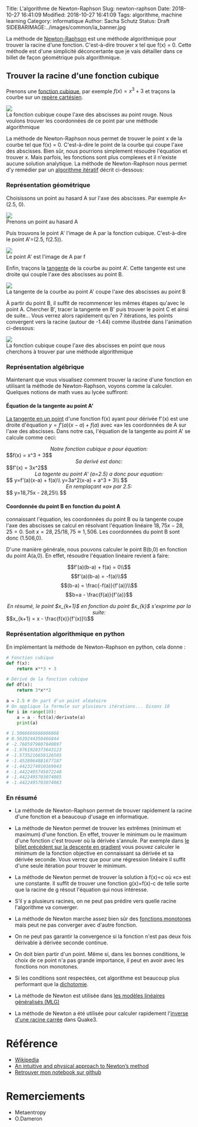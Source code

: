 Title: L'algorithme de Newton-Raphson
Slug: newton-raphson
Date: 2018-10-27 16:41:09
Modified: 2018-10-27 16:41:09
Tags: algorithme, machine learning
Category: informatique
Author: Sacha Schutz 
Status: Draft
SIDEBARIMAGE:../images/common/ia_banner.jpg

La méthode de [Newton-Raphson](https://fr.wikipedia.org/wiki/M%C3%A9thode_de_Newton) est une méthode algorithmique pour trouver la racine d'une fonction. C'est-à-dire trouver x tel que f(x) = 0. Cette méthode est d'une simplicité déconcertante que je vais détailler dans ce billet de façon géométrique puis algorithmique.

## Trouver la racine d'une fonction cubique

Prenons une [fonction cubique](https://fr.wikipedia.org/wiki/Fonction_cubique), par exemple $f(x) = x^3  +3$  et traçons la courbe sur un [repère cartésien](https://fr.wikipedia.org/wiki/Rep%C3%A8re_affine).

<div class="figure">
    <img src="../images/newton_raphson/cubic.png" />      
    <div class="legend">La fonction cubique coupe l'axe des abscisses au point rouge. Nous voulons trouver les coordonnées de ce point par une méthode algorithmique</div> </div>   

La méthode de Newton-Raphson nous permet de trouver le point x de la courbe tel que f(x) = 0. C'est-à-dire le point de la courbe qui coupe l'axe des abscisses. Bien sûr, nous pourrions simplement résoudre l'équation et trouver x. Mais parfois, les fonctions sont plus complexes et il n'existe aucune solution analytique. La méthode de Newton-Raphson nous permet d'y remédier par un [algorithme itératif](https://fr.wikipedia.org/wiki/M%C3%A9thode_it%C3%A9rative) décrit ci-dessous:

### Représentation géométrique 
Choisissons un point au hasard A sur l'axe des abscisses. 
Par exemple A=(2.5, 0).

<div class="figure">
    <img src="../images/newton_raphson/test0-1.png" />      
    <div class="legend">Prenons un point au hasard A</div> </div>   


Puis trouvons le point A' l'image de A par la fonction cubique. C'est-à-dire le point A'=(2.5, f(2.5)).

<div class="figure">
    <img src="../images/newton_raphson/test0-2.png" />      
    <div class="legend">Le point A' est l'image de A par f</div> </div>   


Enfin, traçons la [tangente](https://fr.wikipedia.org/wiki/Tangente_(g%C3%A9om%C3%A9trie)) de la courbe au point A'. Cette tangente est une droite qui couple l'axe des abscisses au point B.

<div class="figure">
    <img src="../images/newton_raphson/test0-3.png" />      
    <div class="legend">La tangente de la courbe au point A' coupe l'axe des abscisses au point B</div> </div>   

À partir du point B, il suffit de recommencer les mêmes étapes qu'avec le point A. Chercher B', tracer la tangente en B' puis trouver le point C et ainsi de suite... Vous verrez alors rapidement qu'en 7 itérations, les points convergent vers la racine (autour de -1.44) comme illustrée dans l'animation ci-dessous: 

<div class="figure">
    <img src="../images/newton_raphson/anim.gif" />      
    <div class="legend">La fonction cubique coupe l'axe des abscisses en point que nous cherchons à trouver par une méthode algorithmique</div> </div>  

### Représentation algébrique
Maintenant que vous visualisez comment trouver la racine d'une fonction en utilisant la méthode de Newton-Raphson, voyons comme la calculer. Quelques notions de math vues au lycée suffiront:

#### Équation de la tangente au point A'
[La tangente en un point](https://fr.wikipedia.org/wiki/Tangente_(g%C3%A9om%C3%A9trie)#Calculs_de_tangente) d'une fonction f(x) ayant pour dérivée f'(x) est une droite d'équation $y=f'(a)(x-a) + f(a)$ avec «a» les coordonnées de A sur l'axe des abscisses. Dans notre cas, l'équation de la tangente au point A' se calcule comme ceci:

<center> <em> Notre fonction cubique a pour équation: </em> </center>
$$f(x) = x^3 + 3$$
<center> <em> Sa derivé est donc: </em> </center>
$$f'(x) = 3x^2$$
<center> <em> La tagente au point A' (a=2.5) a donc pour equation: </em> </center>
$$
y=f'(a)(x-a) + f(a)\\
y=3a^2(x-a) + a^3 + 3\\
$$
<center> <em> En remplaçant «a» par 2.5:  </em> </center>
$$
y=18,75x - 28,25\\
$$

#### Coordonnée du point B en fonction du point A
connaissant l'équation, les coordonnées du point B ou la tangente coupe l'axe des abscisses se calcul en résolvant l'équation linéaire $18,75x - 28,25=0$. Soit $x=28,25/18,75≈1,506$. Les coordonnées du point B sont donc (1.506,0).  

D'une manière générale, nous pouvons calculer le point B(b,0) en fonction du point A(a,0). En effet, résoudre l'équation linéaire revient à faire:

$$f'(a)(b-a) + f(a) = 0\\$$
$$f'(a)(b-a) = -f(a)\\$$
$$(b-a) = \frac{-f(a)}{f'(a)}\\$$
$$b=a - \frac{f(a)}{f'(a)}$$

<center> <em> En résumé, le point $x_{k+1}$ en fonction du point $x_{k}$ s'exprime par la suite: </em> </center>
$$x_{k+1} = x - \frac{f(x)}{f'(x)}\\$$


### Représentation algorithmique en python


En implémentant la méthode de Newton-Raphson en python, cela donne :

```python
# Fonction cubique
def f(x):
    return x**3 + 3

# Dérivé de la fonction cubique
def df(x):
    return 3*x**2

a = 2.5 # On part d'un point aléatoire
# On applique la formule sur plusieurs itérations... Disons 10
for i in range(10):
    a = a - fct(a)/derivate(a)
    print(a)

# 1.5066666666666668
# 0.5639244350466844
# -2.7685979807840897
# -1.9761928373643123
# -1.5735216658126505
# -1.4528964881677187
# -1.4423274010169043
# -1.4422495745072248
# -1.4422495703074085
# -1.4422495703074083

```

### En résumé 

- La méthode de Newton-Raphson permet de trouver rapidement la racine d'une fonction et a beaucoup d'usage en informatique.

- La méthode de Newton permet de trouver les extrêmes (minimum et maximum) d'une fonction. En effet, trouver le minimum ou le maximum d'une fonction c'est trouver où la dérivée s'annule. Par exemple dans [le billet précédent sur la descente en gradient](http://dridk.me/gradient_descendant.html) vous pouvez calculer le minimum de la fonction objective en connaissant sa dérivée et sa dérivée seconde. Vous verrez que pour une régression linéaire il suffit d'une seule itération pour trouver le minimum.

- La méthode de Newton permet de trouver la solution à f(x)=c où «c» est une constante. Il suffit de trouver une fonction g(x)=f(x)-c de telle sorte que la racine de g résout l'équation qui nous intéresse.

- S’il y a plusieurs racines, on ne peut pas prédire vers quelle racine l'algorithme va converger.

- La méthode de Newton marche assez bien sûr des [fonctions monotones](https://fr.wikipedia.org/wiki/Fonction_monotone) mais 
peut ne pas converger avec d'autre fonction.

- On ne peut pas garantir la convergence si la fonction n'est pas deux 
fois dérivable à dérivée seconde continue.

- On doit bien partir d'un point. Même si, dans les bonnes conditions, 
le choix de ce point n'a pas grande importance, il peut en avoir avec 
les fonctions non monotones.

- Si les conditions sont respectées, cet algorithme est beaucoup plus performant que la [dichotomie](https://fr.wikipedia.org/wiki/M%C3%A9thode_de_dichotomie).

- La méthode de Newton est utilisée dans [les modèles linéaires généralisés (MLG)](https://fr.wikipedia.org/wiki/Mod%C3%A8le_lin%C3%A9aire_g%C3%A9n%C3%A9ralis%C3%A9)

- La méthode de Newton a été utilisée pour calculer rapidement l'[inverse d'une racine carrée](https://fr.wikipedia.org/wiki/Racine_carr%C3%A9e_inverse_rapide) dans Quake3. 

# Référence 

- [Wikipedia](https://fr.wikipedia.org/wiki/M%C3%A9thode_de_Newton) 
- [An intuitive and physical approach to Newton’s method](ttps://medium.com/@ruhayel/an-intuitive-and-physical-approach-to-newtons-method-86a0bd812ec3)
- [Retrouver mon notebook sur github](https://github.com/dridk/notebook/blob/master/newton-raphson/)

# Remerciements

- Metaentropy
- O.Dameron
